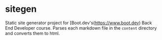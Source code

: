 # sitegen

Static site generator project for [Boot.dev's(https://www.boot.dev) Back End Developer course. Parses each markdown file in the `content` directory
and converts them to html.
